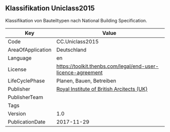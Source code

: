 ## Klassifikation Uniclass2015
Klassifikation von  Bauteiltypen nach National Building Specification.

Key | Value |
--|--|
Code | CC.Uniclass2015 |  
AreaOfApplication | Deutschland |  
Language | en |  
License | https://toolkit.thenbs.com/legal/end-user-licence-agreement |  
LifeCyclePhase | Planen, Bauen, Betreiben |  
Publisher | [Royal Institute of British Arcitects (UK)](https://www.cafm-connect.org) |  
PublisherTeam |  |  
Tags |  |  
Version | 1.0 |  
PublicationDate | 2017-11-29 |  
